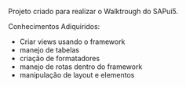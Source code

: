 Projeto criado para realizar o Walktrough do SAPui5.

Conhecimentos Adiquiridos: 
- Criar views usando o framework
- manejo de tabelas
- criação de formatadores
- manejo de rotas dentro do framework
- manipulação de layout e elementos
